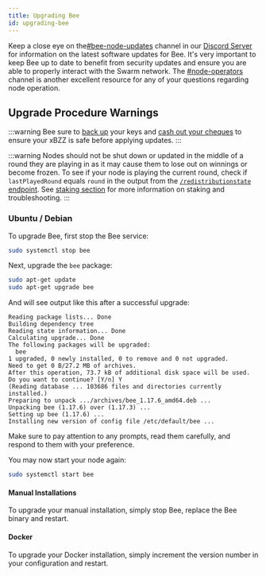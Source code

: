 ```yaml
---
title: Upgrading Bee
id: upgrading-bee
---
```


Keep a close eye on the[#bee-node-updates](https://discord.gg/vQcngMzZ9c) channel in our [Discord Server](https://discord.gg/wdghaQsGq5) for information on the latest software updates for Bee. It's very important to keep Bee up to date to benefit from security updates and ensure you are able to properly interact with the Swarm network. The [#node-operators](https://discord.com/channels/799027393297514537/811553590170353685) channel is another excellent resource for any of your questions regarding node operation. 

## Upgrade Procedure Warnings

:::warning
Bee sure to [back up](/docs/bee/working-with-bee/backups) your keys and [cash out your cheques](/docs/bee/working-with-bee/cashing-out) to ensure your xBZZ is safe before applying updates.
:::

:::warning
Nodes should not be shut down or updated in the middle of a round they are playing in as it may cause them to lose out on winnings or become frozen. To see if your node is playing the current round, check if `lastPlayedRound` equals `round` in the output from the [`/redistributionstate` endpoint](/debug-api/#tag/RedistributionState/paths/~1redistributionstate/get). See [staking section](/docs/bee/working-with-bee/staking/) for more information on staking and troubleshooting.
:::


### Ubuntu / Debian 

To upgrade Bee, first stop the Bee service: 

```bash
sudo systemctl stop bee
```

Next, upgrade the `bee` package:

```bash
sudo apt-get update
sudo apt-get upgrade bee
```

And will see output like this after a successful upgrade:
```
Reading package lists... Done
Building dependency tree
Reading state information... Done
Calculating upgrade... Done
The following packages will be upgraded:
  bee
1 upgraded, 0 newly installed, 0 to remove and 0 not upgraded.
Need to get 0 B/27.2 MB of archives.
After this operation, 73.7 kB of additional disk space will be used.
Do you want to continue? [Y/n] Y
(Reading database ... 103686 files and directories currently installed.)
Preparing to unpack .../archives/bee_1.17.6_amd64.deb ...
Unpacking bee (1.17.6) over (1.17.3) ...
Setting up bee (1.17.6) ...
Installing new version of config file /etc/default/bee ...
```

Make sure to pay attention to any prompts, read them carefully, and respond to them with your preference.

You may now start your node again:

```bash
sudo systemctl start bee
```

#### Manual Installations

To upgrade your manual installation, simply stop Bee, replace the Bee binary and restart.

#### Docker

To upgrade your Docker installation, simply increment the version number in your configuration and restart.

